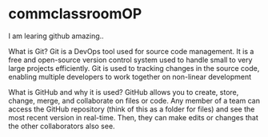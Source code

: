 # commclassroomOP

I am learing github amazing..

What is Git? 
Git is a DevOps tool used for source code management. It is a free and open-source version control system used to handle small to very large 
projects efficiently. Git is used to tracking changes in the source code, enabling multiple developers to work together on non-linear 
development

What is GitHub and why it is used?
GitHub allows you to create, store, change, merge, and collaborate on files or code. Any member of a team can access the GitHub repository (think of this as a folder for files) and see the most recent version in real-time. Then, they can make edits or changes that the other collaborators also see.